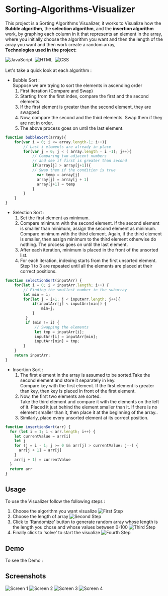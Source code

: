 # Sorting-Algorithms-Visualizer
This project is a Sorting Algorithms Visualizer, it works to Visualize how the <b>Bubble algorithm</b>, the<b> selection algorithm</b>, and the <b>insertion algorithm</b> work, by graphing each column in it that represents an element in the array, where you initially choose the algorithm you want and then the length of the array you want and then work create a random array,<br>
<b>Technologies used in the project: </b>

![JavaScript](https://img.shields.io/badge/-JavaScript-05122A?style=flat&logo=javascript)&nbsp; ![HTML](https://img.shields.io/badge/-HTML-05122A?style=flat&logo=HTML5)&nbsp;
![CSS](https://img.shields.io/badge/-CSS-05122A?style=flat&logo=CSS3&logoColor=1572B6)&nbsp; <br><br>
Let's take a quick look at each algorithm :<br>
- Bubble Sort : <br>
  Suppose we are trying to sort the elements in ascending order
  1. First Iteration (Compare and Swap)
  2. Starting from the first index, compare the first and the second elements.
  3. If the first element is greater than the second element, they are swapped.
  4. Now, compare the second and the third elements. Swap them if they are not in order.
  5. The above process goes on until the last element.
```javascript
function bubbleSort(array){
    for(var i = 0; i <= array.length-1; i++){
        // Last i elements are already in place
        for(var j = 0; j < ( array.length - i -1); j++){
            // Comparing two adjacent numbers 
            // and see if first is greater than second
            if(array[j] > array[j+1]){
            // Swap them if the condition is true 
              var temp = array[j]
              array[j] = array[j + 1]
              array[j+1] = temp
            }
        }
    }
}
```

- Selection Sort : <br>
  1. Set the first element as minimum.
  2. Compare minimum with the second element. If the second element is smaller than       minimum, assign the second element as minimum. 
  Compare minimum with the third element. Again, if the third element is smaller, then assign minimum to the third element otherwise do nothing. The process goes on until the last element.
  3. After each iteration, minimum is placed in the front of the unsorted list.
  4. For each iteration, indexing starts from the first unsorted element. Step 1 to 3 are repeated until all the elements are placed at their correct positions. <br>

```javascript
function selectionSort(inputArr) { 
    for(let i = 0; i < inputArr.length; i++) {
        // Finding the smallest number in the subarray
        let min = i;
        for(let j = i+1; j < inputArr.length; j++){
            if(inputArr[j] < inputArr[min]) {
                min=j; 
            }
         }
         if (min != i) {
             // Swapping the elements
             let tmp = inputArr[i]; 
             inputArr[i] = inputArr[min];
             inputArr[min] = tmp;      
        }
    }
    return inputArr;
}
```

- Insertion Sort : <br>
  1. The first element in the array is assumed to be sorted.Take the second element and store it separately in key. <br>
Compare key with the first element. If the first element is greater than key, then key is placed in front of the first element.
  2. Now, the first two elements are sorted.<br>
Take the third element and compare it with the elements on the left of it. Placed it just behind the element smaller than it. If there is no element smaller than it, then place it at the beginning of the array..
  3. Similarly, place every unsorted element at its correct position. <br>

```javascript
function insertionSort(arr) {
  for (let i = 1; i < arr.length; i++) {
    let currentValue = arr[i]
    let j
    for (j = i - 1; j >= 0 && arr[j] > currentValue; j--) {
      arr[j + 1] = arr[j]
    }
    arr[j + 1] = currentValue
  }
  return arr
}
```

## Usage

To use the Visualizer follow the following steps : <br>
  1. Choose the algorithm you want visualize 
  ![First Step](images/step1.png)
  2. Choose the length of array 
  ![Second Step](images/step2.png)
  3. Click to 'Randomize' button to generate random array whose length is the length you  chose and whose values between 0-100 
  ![Third Step](images/step3.png) 
  4. Finally click to 'solve' to start the visualize 
  ![Fourth Step](images/step4.png)
  
## Demo

To see the Demo : <br>


## Screenshots

![Screen 1](images/screen1.png)
![Screen 2](images/screen2.png)
![Screen 3](images/screen3.png)
![Screen 4](images/screen4.png)


